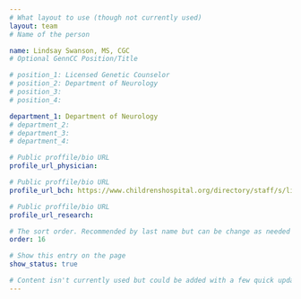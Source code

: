 ```yaml
---
# What layout to use (though not currently used)
layout: team
# Name of the person

name: Lindsay Swanson, MS, CGC
# Optional GennCC Position/Title

# position_1: Licensed Genetic Counselor
# position_2: Department of Neurology
# position_3:
# position_4:

department_1: Department of Neurology
# department_2:
# department_3:
# department_4:

# Public proffile/bio URL
profile_url_physician:

# Public proffile/bio URL
profile_url_bch: https://www.childrenshospital.org/directory/staff/s/lindsay-swanson

# Public proffile/bio URL
profile_url_research:

# The sort order. Recommended by last name but can be change as needed
order: 16

# Show this entry on the page
show_status: true

# Content isn't currently used but could be added with a few quick updates if needed to allow for bios
---
```

